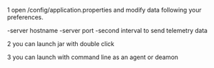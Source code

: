1 open /config/application.properties and modify data following your preferences.

-server hostname
-server port
-second interval to send telemetry data

2 you can launch jar with double click

3 you can launch with command line as an agent or deamon